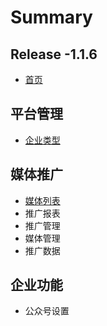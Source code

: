 # Summary

## Release -1.1.6

* [首页](README.md)

## 平台管理

* [企业类型](ping-tai-guan-li/qi-ye-lei-xing.md)

## 媒体推广

* [媒体列表](mei-ti-tui-guang/mei-ti-lie-biao.md)
* 推广报表
* 推广管理
* 媒体管理
* 推广数据

## 企业功能

* 公众号设置

